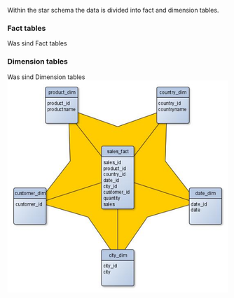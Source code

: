 Within the star schema the data is divided into fact and dimension tables.
### Fact tables
Was sind Fact tables
### Dimension tables
Was sind Dimension tables
![star schema](./assets/star_schema.jpg)